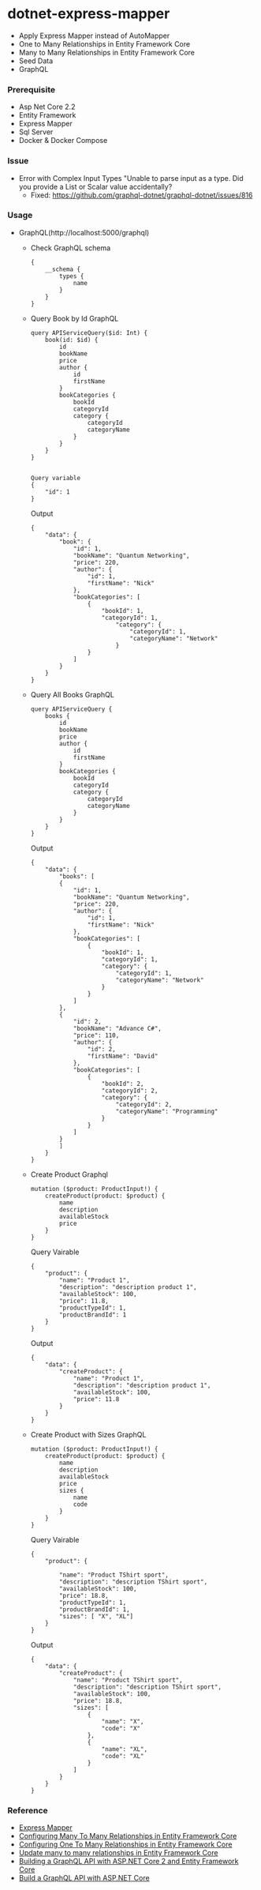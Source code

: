 # dotnet-express-mapper
+ Apply Express Mapper instead of AutoMapper
+ One to Many Relationships in Entity Framework Core
+ Many to Many Relationships in Entity Framework Core
+ Seed Data
+ GraphQL


### Prerequisite
+ Asp Net Core 2.2
+ Entity Framework
+ Express Mapper
+ Sql Server
+ Docker & Docker Compose

### Issue
+ Error with Complex Input Types "Unable to parse input as a type. Did you provide a List or Scalar value accidentally?
    - Fixed: https://github.com/graphql-dotnet/graphql-dotnet/issues/816


### Usage

+ GraphQL(http://localhost:5000/graphql)
    + Check GraphQL schema
        ```
        {
            __schema {
                types {
                    name
                }
            }
        }
        ```

    + Query Book by Id
        GraphQL

        ```
        query APIServiceQuery($id: Int) {
            book(id: $id) {
                id
                bookName
                price
                author {
                    id
                    firstName
                }
                bookCategories {
                    bookId
                    categoryId
                    category {
                        categoryId
                        categoryName
                    }
                }
            }
        }


        Query variable
        {
            "id": 1
        }
        ```

        Output
        ```
        {
            "data": {
                "book": {
                    "id": 1,
                    "bookName": "Quantum Networking",
                    "price": 220,
                    "author": {
                        "id": 1,
                        "firstName": "Nick"
                    },
                    "bookCategories": [
                        {
                            "bookId": 1,
                            "categoryId": 1,
                                "category": {
                                    "categoryId": 1,
                                    "categoryName": "Network"
                                }
                        }
                    ]
                }
            }
        }
        ```

    + Query All Books
        GraphQL
        ```
        query APIServiceQuery {
            books {
                id
                bookName
                price
                author {
                    id
                    firstName
                }
                bookCategories {
                    bookId
                    categoryId
                    category {
                        categoryId
                        categoryName
                    }
                }
            }
        }
        ```

        Output
        ```
        {
            "data": {
                "books": [
                {
                    "id": 1,
                    "bookName": "Quantum Networking",
                    "price": 220,
                    "author": {
                        "id": 1,
                        "firstName": "Nick"
                    },
                    "bookCategories": [
                        {
                            "bookId": 1,
                            "categoryId": 1,
                            "category": {
                                "categoryId": 1,
                                "categoryName": "Network"
                            }
                        }
                    ]
                },
                {
                    "id": 2,
                    "bookName": "Advance C#",
                    "price": 110,
                    "author": {
                        "id": 2,
                        "firstName": "David"
                    },
                    "bookCategories": [
                        {
                            "bookId": 2,
                            "categoryId": 2,
                            "category": {
                                "categoryId": 2,
                                "categoryName": "Programming"
                            }
                        }
                    ]
                }
                ]
            }
        }
        ```

    + Create Product
        Graphql
        ```
        mutation ($product: ProductInput!) {
            createProduct(product: $product) {
                name
                description
                availableStock
                price
            }
        }
        ```

        Query Vairable
        ```
        {
            "product": {
                "name": "Product 1",
                "description": "description product 1",
                "availableStock": 100,
                "price": 11.8,
                "productTypeId": 1,
                "productBrandId": 1
            }
        }
        ```

        Output
        ```
        {
            "data": {
                "createProduct": {
                    "name": "Product 1",
                    "description": "description product 1",
                    "availableStock": 100,
                    "price": 11.8
                }
            }
        }
        ```

    + Create Product with Sizes
        GraphQL
        ```
        mutation ($product: ProductInput!) {
            createProduct(product: $product) {
                name
                description
                availableStock
                price
                sizes {
                    name
                    code
                }
            }
        }
        ```

        Query Vairable
        ```
        {
            "product": {

                "name": "Product TShirt sport",
                "description": "description TShirt sport",
                "availableStock": 100,
                "price": 18.8,
                "productTypeId": 1,
                "productBrandId": 1,
                "sizes": [ "X", "XL"]
            }
        }
        ```

        Output
        ```
        {
            "data": {
                "createProduct": {
                    "name": "Product TShirt sport",
                    "description": "description TShirt sport",
                    "availableStock": 100,
                    "price": 18.8,
                    "sizes": [
                        {
                            "name": "X",
                            "code": "X"
                        },
                        {
                            "name": "XL",
                            "code": "XL"
                        }
                    ]
                }
            }
        }
        ```

### Reference
+ [Express Mapper](http://expressmapper.org/)
+ [Configuring Many To Many Relationships in Entity Framework Core](https://www.learnentityframeworkcore.com/configuration/many-to-many-relationship-configuration)
+ [Configuring One To Many Relationships in Entity Framework Core](https://www.learnentityframeworkcore.com/configuration/one-to-many-relationship-configuration)
+ [Update many to many relationships in Entity Framework Core](https://www.thereformedprogrammer.net/updating-many-to-many-relationships-in-entity-framework-core/)
+ [Building a GraphQL API with ASP.NET Core 2 and Entity Framework Core](https://fullstackmark.com/post/17/building-a-graphql-api-with-aspnet-core-2-and-entity-framework-core)
+ [Build a GraphQL API with ASP.NET Core](https://developer.okta.com/blog/2019/04/16/graphql-api-with-aspnetcore)